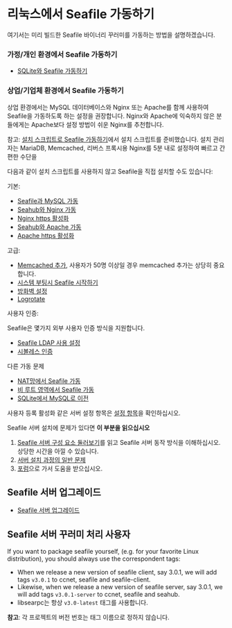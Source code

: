 # 리눅스에서 Seafile 가동하기

여기서는 미리 빌드한 Seafile 바이너리 꾸러미를 가동하는 방법을 설명하겠습니다.

### 가정/개인 환경에서 Seafile 가동하기

* [SQLite와 Seafile 가동하기](using_sqlite.md)

### 상업/기업체 환경에서 Seafile 가동하기

상업 환경에서는 MySQL 데이터베이스와 Nginx 또는 Apache를 함께 사용하여 Seafile을 가동하도록 하는 설정을 권장합니다. Nginx와 Apache에 익숙하지 않은 분들에게는 Apache보다 설정 방법이 쉬운 Nginx를 추천합니다.

참고: [설치 스크립트로 Seafile 가동하기](https://forum.seafile-server.org/t/seafile-server-installer-for-production-ready-seafile-ce-and-pro-installations/1464)에서 설치 스크립트를 준비했습니다. 설치 관리자는 MariaDB, Memcached, 리버스 프록시용 Nginx를 5분 내로 설정하여  빠르고 간편한 수단을 

다음과 같이 설치 스크립트를 사용하지 않고 Seafile을 직접 설치할 수도 있습니다:

기본:

* [Seafile과 MySQL 가동](using_mysql.md)
* [Seahub와 Nginx 가동](deploy_with_nginx.md)
* [Nginx https 활성화](https_with_nginx.md)
* [Seahub와 Apache 가동](deploy_with_apache.md)
* [Apache https 활성화](https_with_apache.md)

고급:

* [Memcached 추가](add_memcached.md), 사용자가 50명 이상일 경우 memcached 추가는 상당히 중요합니다.
* [시스템 부팅시 Seafile 시작하기](start_seafile_at_system_bootup.md)
* [방화벽 설정](using_firewall.md)
* [Logrotate](using_logrotate.md)

사용자 인증:

Seafile은 몇가지 외부 사용자 인증 방식을 지원합니다.

* [Seafile LDAP 사용 설정](using_ldap.md)
* [시볼레스 인증](shibboleth_config.md)

다른 가동 문제

* [NAT망에서 Seafile 가동](deploy_seafile_behind_nat.md)
* [비 루트 영역에서 Seafile 가동](deploy_seahub_at_non-root_domain.md)
* [SQLite에서 MySQL로 이전](migrate_from_sqlite_to_mysql.md)

사용자 등록 활성화 같은 서버 설정 항목은 [설정 항목](../config/README.md)을 확인하십시오.

Seafile 서버 설치에 문제가 있다면 **이 부분을 읽으십시오**

1. [Seafile 서버 구성 요소 둘러보기](../overview/components.md)를 읽고 Seafile 서버 동작 방식을 이해하십시오. 상당한 시간을 아낄 수 있습니다.
2. [서버 설치 과정의 일반 문제](common_problems_for_setting_up_server.md)
3. [포럼](https://forum.seafile-server.org/)으로 가서 도움을 받으십시오.

## Seafile 서버 업그레이드

* [Seafile 서버 업그레이드](upgrade.md)

## Seafile 서버 꾸러미 처리 사용자

If you want to package seafile yourself, (e.g. for your favorite Linux distribution), you should always use the correspondent tags:

* When we release a new version of seafile client, say 3.0.1, we will add tags `v3.0.1` to ccnet, seafile and seafile-client.
* Likewise, when we release a new version of seafile server, say 3.0.1, we will add tags `v3.0.1-server` to ccnet, seafile and seahub.
* libsearpc는 항상 `v3.0-latest` 태그를 사용합니다.

**참고**: 각 프로젝트의 버전 번호는 태그 이름으로 정하지 않습니다.

